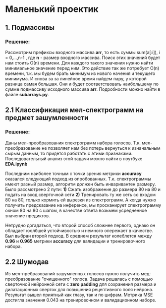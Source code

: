 # Маленький проектик

## 1. Подмассивы

### Решение:
Рассмотрим префиксы входного массива **arr**, то есть суммы sum(a[:i]), i = 0,...,n-1 , где **n** - размер входного массива.
Поиск этих значений будет нам стоить О(n) времени. Для каждого такого значения нужно найти минимальное значение перед ним.
Это действие так же потребует O(n) времени, т.к. мы будем брать минимум из нового начения и текущего минимума.
И снова за за линейное время найдем пару, у которой разница самая большая.
Они и будет соответствовать наибольшему по сумме подмассиву исходного массива **arr**.
Подробности можно найти в файле **subarrays.py**.


## 2.1 Классификация мел-спектрограмм на предмет зашумленности

### Решение:
Даны мел-преобразования спектрограмм набора голосов. Т.к. мел-преобразование не позволяет нам без потерь вернуться к
изначальным сырым данным, то придется работать с этими признаками. Последовательный анализ этой задачи можно найти в
ноутбуке **EDA.ipynb**

Последним наиболее точным с точки зрения метрики **accuracy** оказался следующий подход из опробованных.
Т.к. спектрограммы имеют разный размер, алгоритм должен быть инваривантен размеру. Было рассмотрено 2 пути:
**1)** Сжать изображение до размера 80 на 80 и подать на вход сверточной сети
**2)** Тренировать ту же сеть со входом 80 на 80, только кормить ей вырезки из спектрограмм. А когда нужно получить
предсказание на инференсе, мы просканирует спектрограмму окном 80 на 80 с шагом, в качестве ответа возьмем усредненное
значение предиктов.

Нетрудно догадаться, что второй способ сложнее первого, однако он обладает юолбшей устойчивостью и немного опережает в
качестве. Был выбран второй подход. В среднем результат колеблется между **0.96** и **0.965** метрики **accuracy** для
валидации и тренировочного набора.

## 2.2 Шумодав
Из мел-пребразований зашумленных голосов нужно получить мед-преобразование "очищенного" голоса.
Задача решалась с помощью сверточной нейронной сети с **zero padding** для сохранения размера и дилатационных сверток
для повышения рецептивного поля нейрона. Результат вышел приятный как глазу, так и по цифрам. Метрика MSE достигла значения
0.043 на тренировочном и валидационном наборе.
